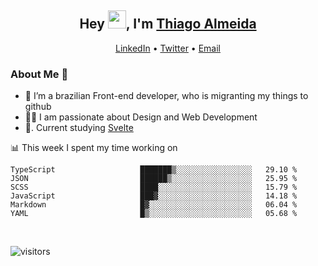 

<h2 align="center">Hey <img src="https://github.com/TheDudeThatCode/TheDudeThatCode/blob/master/Assets/Hi.gif" width="29px">, I'm <a href="https://www.linkedin.com/in/thiago-almeida-69785569/">Thiago Almeida</a></h2>
<p align="center">
  <a href="https://www.linkedin.com/in/thiago-almeida-69785569/">LinkedIn</a> •
  <a href="https://twitter.com/thiagoloal">Twitter</a> •
  <a href="mailto:thiagoloal@gmail.com">Email</a>
</p>

### About Me 🚀
- 🌱  I’m a brazilian Front-end developer, who is migranting my things to github</br>
- 👨‍💻  I am passionate about Design and Web Development</br>
- 📖. Current studying [Svelte](https://svelte.dev/)

<!-- ![Thiago Almeida github stats](https://github-readme-stats.vercel.app/api?username=thiagoloal&show_icons=true&hide_border=true)&nbsp;&nbsp; -->

📊 This week I spent my time working on
<!--START_SECTION:waka-->

```text
TypeScript                   ███████▒░░░░░░░░░░░░░░░░░   29.10 %
JSON                         ██████▒░░░░░░░░░░░░░░░░░░   25.95 %
SCSS                         ████░░░░░░░░░░░░░░░░░░░░░   15.79 %
JavaScript                   ███▓░░░░░░░░░░░░░░░░░░░░░   14.18 %
Markdown                     █▓░░░░░░░░░░░░░░░░░░░░░░░   06.04 %
YAML                         █▒░░░░░░░░░░░░░░░░░░░░░░░   05.68 %
```

<!--END_SECTION:waka-->

<br />

![visitors](https://visitor-badge.laobi.icu/badge?page_id=thiagoloal.thiagoloal)
